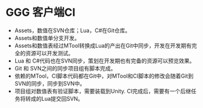 # GGG 客户端CI

* Assets，数值在SVN仓库；Lua，C#在Git仓库。
* Assets和数值单分支开发。
* Assets和数值表经过MTool转换成Lua的产出在Git中同步，开发在开发期有完全的资源可以开发测试。
* Lua 和 C#代码也在SVN同步，策划在开发期也有完备的资源可以预览效果。
* Git 和 SVN之间的同步项目组有脚本完成。
* 依赖的MTool，CI脚本代码都在Git中，对MTool和CI脚本的修改会随着Git到SVN的同步，同步到SVN中。
* 项目组对数值表有验证脚本，需要装载到Unity. CI完成后，需要有一个后继任务将转成的Lua提交回SVN。
